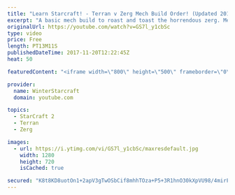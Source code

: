 ```yaml
---
title: "Learn Starcraft! - Terran v Zerg Mech Build Order! (Updated 2018)"
excerpt: "A basic mech build to roast and toast the horrendous zerg. Meant for lower level players looking for some direction! -- Watch live at https://www.twitch.tv/wintergaming"
originalUrl: https://youtube.com/watch?v=GS7l_y1cbSc
type: video
price: Free
length: PT13M11S
publishedDateTime: 2017-11-20T12:22:45Z
heat: 50

featuredContent: "<iframe width=\"800\" height=\"500\" frameborder=\"0\" src=\"https://www.youtube.com/embed/GS7l_y1cbSc\" allow=\"accelerometer; autoplay; encrypted-media; gyroscope; picture-in-picture\" allowfullscreen></iframe>"

provider:
  name: WinterStarcraft
  domain: youtube.com

topics:
  - StarCraft 2
  - Terran
  - Zerg

images:
  - url: https://i.ytimg.com/vi/GS7l_y1cbSc/maxresdefault.jpg
    width: 1280
    height: 720
    isCached: true

secured: "K8t8KD8uotOn1+2apV3gTwOSbCif8mhhTOza+P5+3R1hnO30kXpVU98/4mirFP72+NyGV5kvz9GhGqdlWD2knftYqtG6INARUUcnn+JvCCbB3oBO7Yba9uetl6M7Sf16MaERoOjqXCOg2TIFX1O59RO+BIYGMchvBje84p+TQxw4NAAvVBoT8iR6nOU84uv64VUYWxbHBKdgPZAYijmT/AyNqEDYL71mFCedSzP2yfwOfLqXzFSwiP3ZYXk6qS/MAGkRIZAUc/TEDKbmsaz8XcPpvqSlXy/FH7fsQnpFaFSzhS+ArsSgVodEg9daY12c49SifCNb4T0ADEs/lV/1nUHCdKGZif+jDd43Ri+3huOozjh9UOkqG7CsjUm/B4u9aI5KinHyb97VUbdc6TYsSumn3oB/HMpa75TbMxZxH9M=;NW30NFnWZ2Z62dr0lmAkxA=="
---
```


